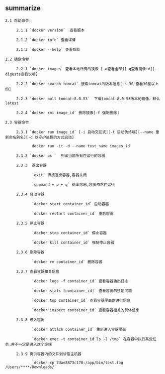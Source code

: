 ## summarize 

    2.1 帮助命令:  
         
         2.1.1 `docker version`  查看版本
         
         2.1.2 `docker info` 查看详情
         
         2.1.3 `docker --help` 查看帮助
    
    2.2 镜像命令 
    
         2.2.1 `docker images` 查看本地所有的镜像 [-a查看全部][-q查看镜像id][-digests查看说明]
         
         2.2.2 `docker search tomcat` 搜索tomcat的版本信息[-s 30 查看30星以上的]  
         
         2.2.3 `docker pull tomcat:8.0.53`  下载tomcat:8.0.53版本的镜像，默认latest
         
         2.2.4 `docker rmi image_id` 删除镜像[-f 强制删除]
         
    2.3 容器命令
         
         2.3.1 `docker run image_id` [-i 启动交互式][-t 启动伪终端][--name 重新命名别名][-d 以守护进程的方式启动]
                
                docker run -it -d --name test_name images_id
                
         2.3.2 `docker ps `  列出当前所有在运行的容器
         
         2.3.3  退出容器
                
                `exit` 直接退出容器,容器关闭
                  
                `command + p + q` 退出容器,容器依然在运行   
         
         2.3.4 启动容器
                
                `docker start container_id` 启动容器
                
                `docker restart container_id` 重启容器     
                
         2.3.5 停止容器
                
                `docker stop container_id` 停止容器
                
                `docker kill container_id` 强制停止容器  
                
         2.3.6 删除容器
              
                `docker rm container_id` 删除容器
                
         2.3.7 查看容器相关信息
         
                `docker logs -f container_id` 查看容器输出日志
                
                `docker stats [container_id]` 查看容器的性能问题
                
                `docker top container_id` 查看容器里面的进行信息 
                
                `docker inspect container_id` 查看容器相关的具体信息
                
         2.3.8 进入容器
            
                `docker attach container_id` 重新进入容器里面
                
                `docker exec -t container_id ls -l /tmp` 在容器中执行某些任务,并不一定是进入这个终端       
                
         2.3.9 拷贝容器内的文件到诉宿主机器
         
                `docker cp 7dae8873c170:/app/bin/test.log /Users/****/Downloads/`       
                